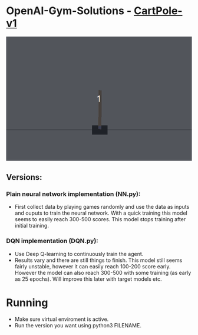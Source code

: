 # OpenAI-Gym-Solutions - [CartPole-v1](https://github.com/openai/gym/wiki/CartPole-v0)

![](../Extra/01.CartPoleSolved.gif)

## Versions:

### Plain neural network implementation (NN.py):
- First collect data by playing games randomly and use the data as inputs and ouputs to train the neural network. With a quick training this model seems to easily reach 300-500 scores. This model stops training after initial training.

### DQN implementation (DQN.py):
- Use Deep Q-learning to continuously train the agent.
- Results vary and there are still things to finish. This model still seems fairly unstable, however it can easily reach 100-200 score early. However the model can also reach 300-500 with some training (as early as 25 epochs). Will improve this later with target models etc.

# Running
- Make sure virtual enviroment is active.
- Run the version you want using python3 FILENAME.